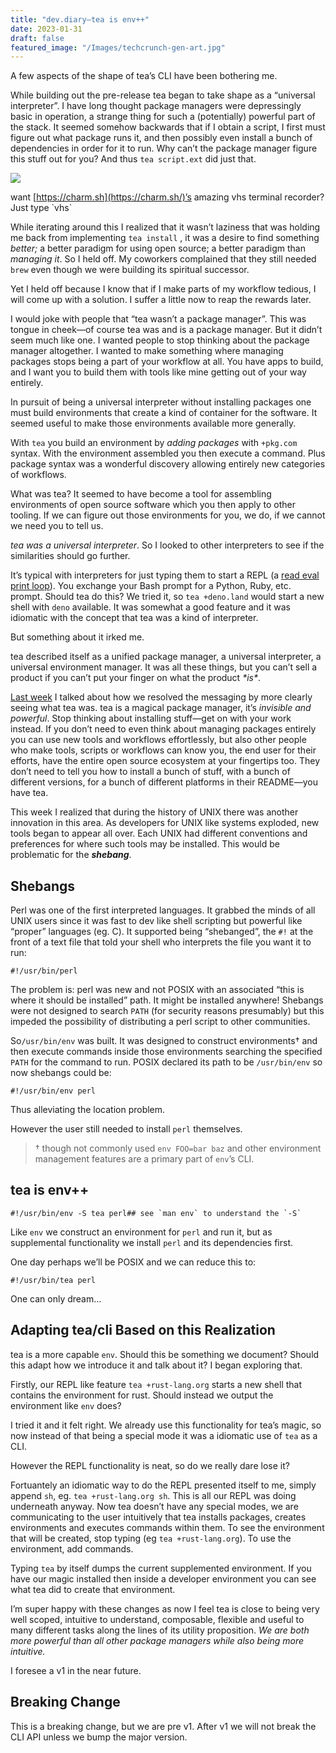 ```yaml
---
title: "dev.diary—tea is env++"
date: 2023-01-31
draft: false
featured_image: "/Images/techcrunch-gen-art.jpg"
---
```

A few aspects of the shape of tea’s CLI have been bothering me.

While building out the pre-release tea began to take shape as a “universal interpreter”. I have long thought package managers were depressingly basic in operation, a strange thing for such a (potentially) powerful part of the stack. It seemed somehow backwards that if I obtain a script, I first must figure out what package runs it, and then possibly even install a bunch of dependencies in order for it to run. Why can’t the package manager figure this stuff out for you? And thus `tea script.ext` did just that.

![](https://miro.medium.com/v2/resize:fit:1000/1*7F_695_rMJ8JNn7Sa_pR9g.jpeg)

want [https://charm.sh](https://charm.sh/)’s amazing vhs terminal recorder? Just type \`vhs\`

While iterating around this I realized that it wasn’t laziness that was holding me back from implementing `tea install` , it was a desire to find something _better;_ a better paradigm for using open source; a better paradigm than _managing it_. So I held off. My coworkers complained that they still needed `brew` even though we were building its spiritual successor.

Yet I held off because I know that if I make parts of my workflow tedious, I will come up with a solution. I suffer a little now to reap the rewards later.

I would joke with people that “tea wasn’t a package manager”. This was tongue in cheek—of course tea was and is a package manager. But it didn’t seem much like one. I wanted people to stop thinking about the package manager altogether. I wanted to make something where managing packages stops being a part of your workflow at all. You have apps to build, and I want you to build them with tools like mine getting out of your way entirely.

In pursuit of being a universal interpreter without installing packages one must build environments that create a kind of container for the software. It seemed useful to make those environments available more generally.

With `tea` you build an environment by _adding packages_ with `+pkg.com` syntax. With the environment assembled you then execute a command. Plus package syntax was a wonderful discovery allowing entirely new categories of workflows.

What was tea? It seemed to have become a tool for assembling environments of open source software which you then apply to other tooling. If we can figure out those environments for you, we do, if we cannot we need you to tell us.

_tea was a_ _universal interpreter_. So I looked to other interpreters to see if the similarities should go further.

It’s typical with interpreters for just typing them to start a REPL (a [read eval print loop](https://en.wikipedia.org/wiki/Read%E2%80%93eval%E2%80%93print_loop)). You exchange your Bash prompt for a Python, Ruby, etc. prompt. Should tea do this? We tried it, so `tea +deno.land` would start a new shell with `deno` available. It was somewhat a good feature and it was idiomatic with the concept that tea was a kind of interpreter.

But something about it irked me.

tea described itself as a unified package manager, a universal interpreter, a universal environment manager. It was all these things, but you can’t sell a product if you can’t put your finger on what the product _\*is\*_.

[Last week](https://medium.com/teaxyz/dev-diary-finding-the-fun-1b351431fcac) I talked about how we resolved the messaging by more clearly seeing what tea was. tea is a magical package manager, it’s _invisible and powerful_. Stop thinking about installing stuff—get on with your work instead. If you don’t need to even think about managing packages entirely you can use new tools and workflows effortlessly, but also other people who make tools, scripts or workflows can know you, the end user for their efforts, have the entire open source ecosystem at your fingertips too. They don’t need to tell you how to install a bunch of stuff, with a bunch of different versions, for a bunch of different platforms in their README—you have tea.

This week I realized that during the history of UNIX there was another innovation in this area. As developers for UNIX like systems exploded, new tools began to appear all over. Each UNIX had different conventions and preferences for where such tools may be installed. This would be problematic for the **_shebang_**.

## Shebangs

Perl was one of the first interpreted languages. It grabbed the minds of all UNIX users since it was fast to dev like shell scripting but powerful like “proper” languages (eg. C). It supported being “shebanged”, the `#!` at the front of a text file that told your shell who interprets the file you want it to run:

```
#!/usr/bin/perl
```

The problem is: perl was new and not POSIX with an associated “this is where it should be installed” path. It might be installed anywhere! Shebangs were not designed to search `PATH` (for security reasons presumably) but this impeded the possibility of distributing a perl script to other communities.

So`/usr/bin/env` was built. It was designed to construct environments† and then execute commands inside those environments searching the specified `PATH` for the command to run. POSIX declared its path to be `/usr/bin/env` so now shebangs could be:

```
#!/usr/bin/env perl
```

Thus alleviating the location problem.

However the user still needed to install `perl` themselves.

> † though not commonly used `env FOO=bar baz` and other environment management features are a primary part of `env`’s CLI.

## tea is env++

```
#!/usr/bin/env -S tea perl## see `man env` to understand the `-S`
```

Like `env` we construct an environment for `perl` and run it, but as supplemental functionality we install `perl` and its dependencies first.

One day perhaps we’ll be POSIX and we can reduce this to:

```
#!/usr/bin/tea perl
```

One can only dream…

## Adapting tea/cli Based on this Realization

tea is a more capable `env`. Should this be something we document? Should this adapt how we introduce it and talk about it? I began exploring that.

Firstly, our REPL like feature `tea +rust-lang.org` starts a new shell that contains the environment for rust. Should instead we output the environment like `env` does?

I tried it and it felt right. We already use this functionality for tea’s magic, so now instead of that being a special mode it was a idiomatic use of `tea` as a CLI.

However the REPL functionality is neat, so do we really dare lose it?

Fortuantely an idiomatic way to do the REPL presented itself to me, simply append `sh`, eg. `tea +rust-lang.org sh`. This is all our REPL was doing underneath anyway. Now tea doesn’t have any special modes, we are communicating to the user intuitively that tea installs packages, creates environments and executes commands within them. To see the environment that will be created, stop typing (eg `tea +rust-lang.org`). To use the environment, add commands.

Typing `tea` by itself dumps the current supplemented environment. If you have our magic installed then inside a developer environment you can see what tea did to create that environment.

I’m super happy with these changes as now I feel tea is close to being very well scoped, intuitive to understand, composable, flexible and useful to many different tasks along the lines of its utility proposition. _We are both more powerful than all other package managers while also being more intuitive._

I foresee a v1 in the near future.

## Breaking Change

This is a breaking change, but we are pre v1. After v1 we will not break the CLI API unless we bump the major version.
